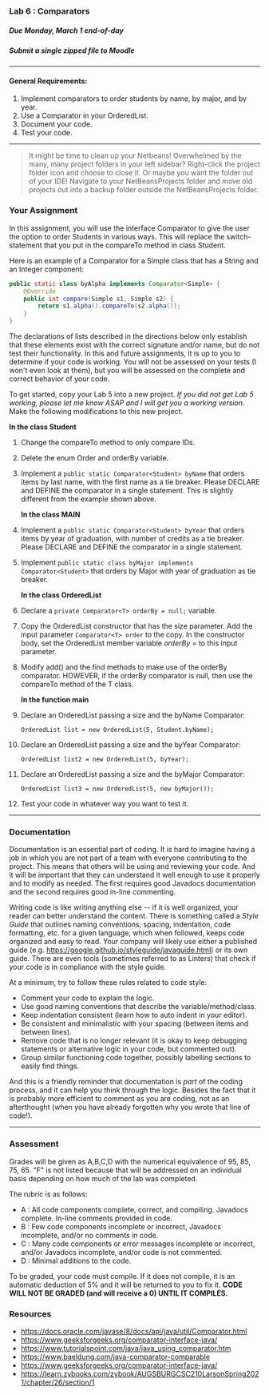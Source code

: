 ### Lab 6 : Comparators
##### Due Monday, March 1 end-of-day
##### Submit a single zipped file to Moodle

<hr>

#### General Requirements:

1. Implement comparators to order students by name, by major, and by year.
2. Use a Comparator in your OrderedList.
2. Document your code.
3. Test your code.

<hr>

> It might be time to clean up your Netbeans! Overwhelmed by the many, many project folders in your left sidebar? Right-click the project folder icon and choose to close it. Or maybe you want the folder out of your IDE! Navigate to your NetBeansProjects folder and move old projects out into a backup folder outside the NetBeansProjects folder.

### Your Assignment

In this assignment, you will use the interface Comparator to give the user the option to order Students in various ways. This will replace the switch-statement that you put in the compareTo method in class Student. 

Here is an example of a Comparator for a Simple class that has a String and an Integer component:

```Java
public static class byAlpha implements Comparator<Simple> {
	@Override
	public int compare(Simple s1, Simple s2) {
		return s1.alpha().compareTo(s2.alpha());
	}
}
```

The declarations of lists described in the directions below only establish that these elements exist with the correct signature and/or name, but do not test their functionality. In this and future assignments, it is up to you to determine if your code is working. You will not be assessed on your tests (I won't even look at them), but you will be assessed on the complete and correct behavior of your code.

To get started, copy your Lab 5 into a new project. _If you did not get Lab 5 working, please let me know ASAP and I will get you a working version._ Make the following modifications to this new project.

**In the class Student**

1. Change the compareTo method to only compare IDs.

2. Delete the enum Order and orderBy variable.

2. Implement a `public static Comparator<Student> byName` that orders items by last name, with the first name as a tie breaker. Please DECLARE and DEFINE the comparator in a single statement. This is slightly different from the example shown above.

	**In the class MAIN**

3. Implement a `public static Comparator<Student> byYear` that orders items by year of graduation, with number of credits as a tie breaker. Please DECLARE and DEFINE the comparator in a single statement. 

4. Implement `public static class byMajor implements Comparator<Student>` that orders by Major with year of graduation as tie breaker.

	**In the class OrderedList**

5. Declare a `private Comparator<T> orderBy = null;` variable.

6. Copy the OrderedList constructor that has the size parameter. Add the input parameter `Comparator<T> order` to the copy. In the constructor body, set the OrderedList member variable _orderBy_ = to this input parameter.

7. Modify add() and the find methods to make use of the orderBy comparator. HOWEVER, if the orderBy comparator is null, then use the compareTo method of the T class.

	**In the function main**

8. Declare an OrderedList passing a size and the byName Comparator:

	`OrderedList list = new OrderedList(5, Student.byName);`

9. Declare an OrderedList passing a size and the byYear Comparator:

	`OrderedList list2 = new OrderedList(5, byYear);`

10. Declare an OrderedList passing a size and the byMajor Comparator:

	`OrderedList list3 = new OrderedList(5, new byMajor());`

11. Test your code in whatever way you want to test it.

<hr>

### Documentation

Documentation is an essential part of coding. It is hard to imagine having a job in which you are not part of a team with everyone contributing to the project. This means that others will be using and reviewing your code. And it will be important that they can understand it well enough to use it properly and to modify as needed. The first requires good Javadocs documentation and the second requires good in-line commenting.

Writing code is like writing anything else -- if it is well organized, your reader can better understand the content. There is something called a _Style Guide_ that outlines naming conventions, spacing, indentation, code formatting, etc. for a given language, which when followed, keeps code organized and easy to read. Your company will likely use either a published guide (e.g. https://google.github.io/styleguide/javaguide.html) or its own guide. There are even tools (sometimes referred to as Linters) that check if your code is in compliance with the style guide.

At a minimum, try to follow these rules related to code style:
- Comment your code to explain the logic.
- Use good naming conventions that describe the variable/method/class.
- Keep indentation consistent (learn how to auto indent in your editor).
- Be consistent and minimalistic with your spacing (between items and between lines).
- Remove code that is no longer relevant (it is okay to keep debugging statements or alternative logic in your code, but commented out).
- Group similar functioning code together, possibly labelling sections to easily find things.

And this is a friendly reminder that documentation is _part_ of the coding process, and it can help you think through the logic. Besides the fact that it is probably more efficient to comment as you are coding, not as an afterthought (when you have already forgotten why you wrote that line of code!).

<hr>

### Assessment

Grades will be given as A,B,C,D with the numerical equivalence of 95, 85, 75, 65. "F" is not listed because that will be addressed on an individual basis depending on how much of the lab was completed.

The rubric is as follows:

- A : All code components complete, correct, and compiling. Javadocs complete. In-line comments provided in code.
- B : Few code components incomplete or incorrect, Javadocs incomplete, and/or no comments in code.
- C : Many code components or error messages incomplete or incorrect, and/or Javadocs incomplete, and/or code is not commented.
- D : Minimal additions to the code.

To be graded, your code must compile. If it does not compile, it is an automatic deduction of 5% and it will be returned to you to fix it. **CODE WILL NOT BE GRADED (and will receive a 0) UNTIL IT COMPILES.**

### Resources

- https://docs.oracle.com/javase/8/docs/api/java/util/Comparator.html
- https://www.geeksforgeeks.org/comparator-interface-java/
- https://www.tutorialspoint.com/java/java_using_comparator.htm
- https://www.baeldung.com/java-comparator-comparable
- https://www.geeksforgeeks.org/comparator-interface-java/
- https://learn.zybooks.com/zybook/AUGSBURGCSC210LarsonSpring2021/chapter/26/section/1

